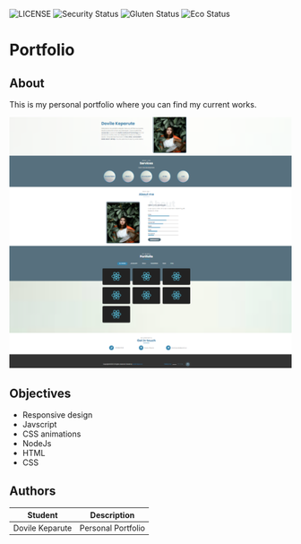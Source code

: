 ![LICENSE](https://img.shields.io/badge/license-MIT-blue.svg?style=flat-square)
![Security Status](https://img.shields.io/security-headers?label=Security&url=https%3A%2F%2Fgithub.com&style=flat-square)
![Gluten Status](https://img.shields.io/badge/Gluten-Free-green.svg)
![Eco Status](https://img.shields.io/badge/ECO-Friendly-green.svg)

# Portfolio
## About

This is my personal portfolio where you can find my current works.

![Portfolio](./img/portfolio/pvz.png)


## Objectives
- Responsive design
- Javscript
- CSS animations
- NodeJs
- HTML
- CSS

## Authors
Student | Description
------- | -----------
Dovile Keparute | Personal Portfolio
